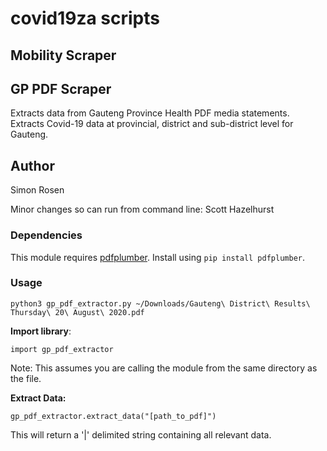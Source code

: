# covid19za scripts

## Mobility Scraper

## GP PDF Scraper
Extracts data from Gauteng Province Health PDF media statements. Extracts Covid-19 data at provincial, district and sub-district level for Gauteng.

## Author

Simon Rosen

Minor changes so can run from command line: Scott Hazelhurst


### Dependencies
This module requires [pdfplumber](https://github.com/jsvine/pdfplumber). Install using `pip install pdfplumber`.

### Usage

`python3 gp_pdf_extractor.py ~/Downloads/Gauteng\ District\ Results\ Thursday\ 20\ August\ 2020.pdf `



**Import library**:

```
import gp_pdf_extractor
``` 

Note: This assumes you are calling the module from the same directory as the file.

**Extract Data:**

```
gp_pdf_extractor.extract_data("[path_to_pdf]")
```

This will return a '|' delimited string containing all relevant data. 